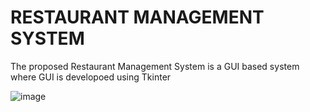 # RESTAURANT MANAGEMENT SYSTEM

The proposed Restaurant Management System is a GUI based system where GUI is developoed using Tkinter


![image](https://user-images.githubusercontent.com/80700297/126140758-e2b71500-7d62-4505-ba02-efb424f6be2c.jpg)


